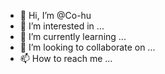 - 👋 Hi, I’m @Co-hu
- 👀 I’m interested in ...
- 🌱 I’m currently learning ...
- 💞️ I’m looking to collaborate on ...
- 📫 How to reach me ...

<!---
Co-hu/Co-hu is a ✨ special ✨ repository because its `README.md` (this file) appears on your GitHub profile.
You can click the Preview link to take a look at your changes.
--->
